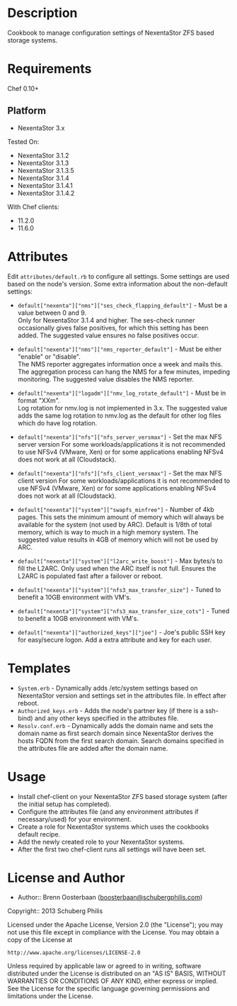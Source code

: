 Description
===========

Cookbook to manage configuration settings of NexentaStor ZFS based storage systems.

Requirements
============

Chef 0.10+

Platform
--------

* NexentaStor 3.x

Tested On:

* NexentaStor 3.1.2
* NexentaStor 3.1.3
* NexentaStor 3.1.3.5
* NexentaStor 3.1.4
* NexentaStor 3.1.4.1
* NexentaStor 3.1.4.2

With Chef clients:
* 11.2.0
* 11.6.0

Attributes
==========

Edit `attributes/default.rb` to configure all settings. Some settings are used based on the node's version.
Some extra information about the non-default settings:

* `default["nexenta"]["nms"]["ses_check_flapping_default"]`     - Must be a value between 0 and 9.  
  Only for NexentaStor 3.1.4 and higher. The ses-check runner occasionally gives false positives, for which
  this setting has been added. The suggested value ensures no false positives occur.
* `default["nexenta"]["nms"]["nms_reporter_default"]`           - Must be either "enable" or "disable".  
  The NMS reporter aggregates information once a week and mails this. The aggregation process can hang the NMS 
  for a few minutes, impeding monitoring. The suggested value disables the NMS reporter.

* `default["nexenta"]["logadm"]["nmv_log_rotate_default"]`      - Must be in format "XXm".  
  Log rotation for nmv.log is not implemented in 3.x. The suggested value adds the same log rotation to nmv.log
  as the default for other log files which do have log rotation.

* `default["nexenta"]["nfs"]["nfs_server_versmax"]`             - Set the max NFS server version
  For some workloads/applications it is not recommended to use NFSv4 (VMware, Xen) or for some
  applications enabling NFSv4 does not work at all (Cloudstack).
* `default["nexenta"]["nfs"]["nfs_client_versmax"]`             - Set the max NFS client version
  For some workloads/applications it is not recommended to use NFSv4 (VMware, Xen) or for some
  applications enabling NFSv4 does not work at all (Cloudstack).

* `default["nexenta"]["system"]["swapfs_minfree"]`              - Number of 4kb pages.
  This sets the minimum amount of memory which will always be available for the system (not used by ARC).
  Default is 1/8th of total memory, which is way to much in a high memory system. The suggested value
  results in 4GB of memory which will not be used by ARC.
* `default["nexenta"]["system"]["l2arc_write_boost"]`           - Max bytes/s to fill the L2ARC.
  Only used when the ARC itself is not full. Ensures the L2ARC is populated fast after a failover or reboot.
* `default["nexenta"]["system"]["nfs3_max_transfer_size"]`      - Tuned to benefit a 10GB environment with VM's.
* `default["nexenta"]["system"]["nfs3_max_transfer_size_cots"]` - Tuned to benefit a 10GB environment with VM's.

* `default["nexenta"]["authorized_keys"]["joe"]`                - Joe's public SSH key for easy/secure logon.
  Add a extra attribute and key for each user.

Templates
=========

* `System.erb`          - Dynamically adds /etc/system settings based on NexentaStor version and settings
                          set in the attributes file. In effect after reboot.  
* `Authorized_keys.erb` - Adds the node's partner key (if there is a ssh-bind) and any other keys specified
                          in the attributes file.
* `Resolv.conf.erb`     - Dynamically adds the domain name and sets the domain name as first search domain
                          since NexentaStor derives the hosts FQDN from the first search domain.
                          Search domains specified in the attributes file are added after the domain name.

Usage
=====

* Install chef-client on your NexentaStor ZFS based storage system (after the initial setup has completed).  
* Configure the attributes file (and any environment attributes if necessary/used) for your environment.
* Create a role for NexentaStor systems which uses the cookbooks default recipe.  
* Add the newly created role to your NexentaStor systems.  
* After the first two chef-client runs all settings will have been set.

License and Author
==================

- Author:: Brenn Oosterbaan (<boosterbaan@schubergphilis.com>)

Copyright:: 2013 Schuberg Philis
 
Licensed under the Apache License, Version 2.0 (the "License");
you may not use this file except in compliance with the License.
You may obtain a copy of the License at
 
    http://www.apache.org/licenses/LICENSE-2.0
 
Unless required by applicable law or agreed to in writing, software
distributed under the License is distributed on an "AS IS" BASIS,
WITHOUT WARRANTIES OR CONDITIONS OF ANY KIND, either express or implied.
See the License for the specific language governing permissions and
limitations under the License.